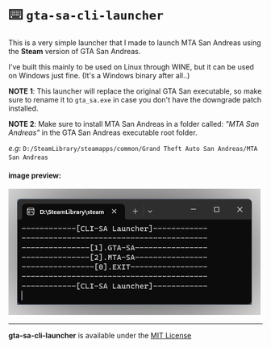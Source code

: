 # :keyboard: `gta-sa-cli-launcher`
This is a very simple launcher that I made to launch MTA San Andreas using the **Steam** version of GTA San Andreas.

I've built this mainly to be used on Linux through WINE, but it can be used on Windows just fine. (It's a Windows binary after all..)

**NOTE 1**: This launcher will replace the original GTA San executable, so make sure to rename it to `gta_sa.exe` in case you don't have the downgrade patch installed.

**NOTE 2**: Make sure to install MTA San Andreas in a folder called: _"MTA San Andreas"_ in the GTA San Andreas executable root folder.

_e.g_: `D:/SteamLibrary/steamapps/common/Grand Theft Auto San Andreas/MTA San Andreas`

#### image preview:
![preview-image](https://raw.githubusercontent.com/otvv/gta-sa-cli-launcher/main/repo/preview.png)

***

**gta-sa-cli-launcher** is available under the [MIT License](https://github.com/otvv/gta-sa-cli-launcher/blob/master/LICENSE)
